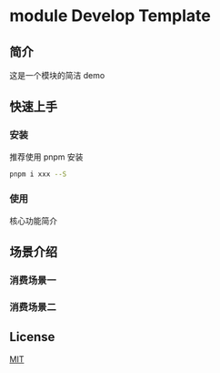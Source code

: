 # module Develop Template

## 简介

这是一个模块的简洁 demo

## 快速上手

### 安装

推荐使用 pnpm 安装

```bash
pnpm i xxx --S
```

### 使用

核心功能简介

## 场景介绍

### 消费场景一

### 消费场景二

## License

[MIT](./LICENSE)
